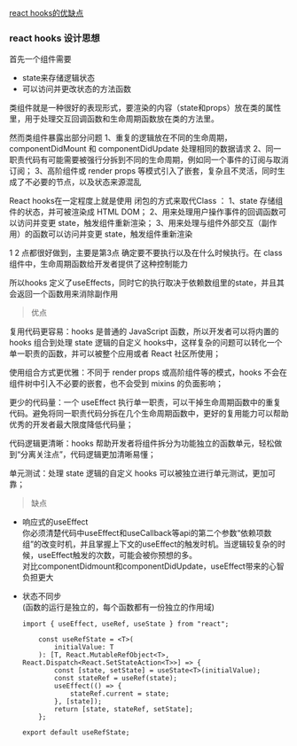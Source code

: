 <!--
 * @Author: rockyWu
 * @Date: 2020-07-23 17:49:55
 * @Description: 
 * @LastEditors: rockyWu
 * @LastEditTime: 2020-07-25 11:41:56
--> 

[react hooks的优缺点](https://zhuanlan.zhihu.com/p/88593858)  

### react hooks 设计思想

首先一个组件需要 
  * state来存储逻辑状态
  * 可以访问并更改状态的方法函数

类组件就是一种很好的表现形式，要渲染的内容（state和props）放在类的属性里，用于处理交互回调函数和生命周期函数放在类的方法里。

然而类组件暴露出部分问题
    1、重复的逻辑放在不同的生命周期，componentDidMount 和 componentDidUpdate 处理相同的数据请求
    2、同一职责代码有可能需要被强行分拆到不同的生命周期，例如同一个事件的订阅与取消订阅；
    3、高阶组件或 render props 等模式引入了嵌套，复杂且不灵活，同时生成了不必要的节点，以及状态来源混乱

React hooks在一定程度上就是使用 闭包的方式来取代Class ：
    1、state 存储组件的状态，并可被渲染成 HTML DOM；
    2、用来处理用户操作事件的回调函数可以访问并变更 state，触发组件重新渲染；
    3、用来处理与组件外部交互（副作用）的函数可以访问并变更 state，触发组件重新渲染

1 2 点都很好做到，主要是第3点
确定要不要执行以及在什么时候执行。在 class 组件中，生命周期函数给开发者提供了这种控制能力

所以hooks 定义了useEffects，同时它的执行取决于依赖数组里的state，并且其会返回一个函数用来消除副作用


> 优点

复用代码更容易：hooks 是普通的 JavaScript 函数，所以开发者可以将内置的 hooks 组合到处理 state 逻辑的自定义 hooks中，这样复杂的问题可以转化一个单一职责的函数，并可以被整个应用或者 React 社区所使用；

使用组合方式更优雅：不同于 render props 或高阶组件等的模式，hooks 不会在组件树中引入不必要的嵌套，也不会受到 mixins 的负面影响；

更少的代码量：一个 useEffect 执行单一职责，可以干掉生命周期函数中的重复代码。避免将同一职责代码分拆在几个生命周期函数中，更好的复用能力可以帮助优秀的开发者最大限度降低代码量；

代码逻辑更清晰：hooks 帮助开发者将组件拆分为功能独立的函数单元，轻松做到“分离关注点”，代码逻辑更加清晰易懂；

单元测试：处理 state 逻辑的自定义 hooks 可以被独立进行单元测试，更加可靠；

> 缺点  
* 响应式的useEffect  
    你必须清楚代码中useEffect和useCallback等api的第二个参数“依赖项数组”的改变时机，并且掌握上下文的useEffect的触发时机。当逻辑较复杂的时候，useEffect触发的次数，可能会被你预想的多。  
    对比componentDidmount和componentDidUpdate，useEffect带来的心智负担更大 
    
* 状态不同步  
    (函数的运行是独立的，每个函数都有一份独立的作用域)  
    ```
    import { useEffect, useRef, useState } from "react";
        ​
        const useRefState = <T>(
            initialValue: T
        ): [T, React.MutableRefObject<T>, React.Dispatch<React.SetStateAction<T>>] => {
            const [state, setState] = useState<T>(initialValue);
            const stateRef = useRef(state);
            useEffect(() => {
                stateRef.current = state;
            }, [state]);
            return [state, stateRef, setState];
        };
        ​
    export default useRefState;
    ```
